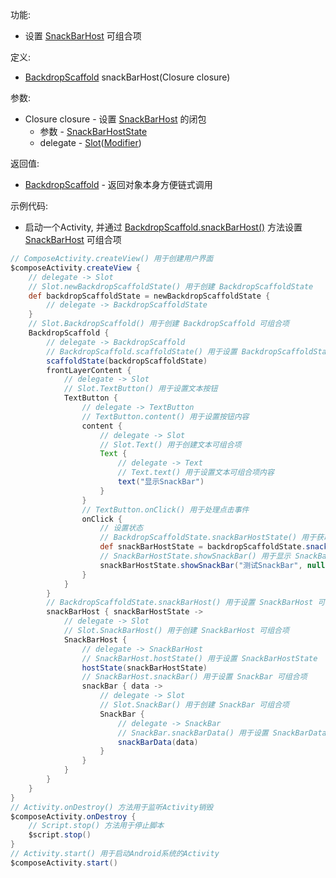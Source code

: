 功能:

+ 设置 [SnackBarHost](/API/UI/Compose/Widget/SnackBarHost/README.md) 可组合项

定义:

+ [BackdropScaffold](/API/UI/Compose/Widget/BackdropScaffold/README.md) snackBarHost(Closure closure)

参数:

+ Closure closure - 设置 [SnackBarHost](/API/UI/Compose/Widget/SnackBarHost/README.md) 的闭包
    + 参数 - [SnackBarHostState](/API/UI/Compose/State/SnackBarHostState/README.md)
    + delegate -
      [Slot](/API/UI/Compose/Slot/Slot/README.md)([Modifier](/API/UI/Compose/Modifier/Modifier/README.md))

返回值:

+ [BackdropScaffold](/API/UI/Compose/Widget/BackdropScaffold/README.md) - 返回对象本身方便链式调用

示例代码:

+ 启动一个Activity,
  并通过 [BackdropScaffold.snackBarHost()](/API/UI/Compose/Widget/BackdropScaffold/README.md?id=snackBarHost)
  方法设置 [SnackBarHost](/API/UI/Compose/Widget/SnackBarHost/README.md) 可组合项

```groovy
// ComposeActivity.createView() 用于创建用户界面
$composeActivity.createView {
    // delegate -> Slot
    // Slot.newBackdropScaffoldState() 用于创建 BackdropScaffoldState
    def backdropScaffoldState = newBackdropScaffoldState {
        // delegate -> BackdropScaffoldState
    }
    // Slot.BackdropScaffold() 用于创建 BackdropScaffold 可组合项
    BackdropScaffold {
        // delegate -> BackdropScaffold
        // BackdropScaffold.scaffoldState() 用于设置 BackdropScaffoldState
        scaffoldState(backdropScaffoldState)
        frontLayerContent {
            // delegate -> Slot
            // Slot.TextButton() 用于设置文本按钮
            TextButton {
                // delegate -> TextButton
                // TextButton.content() 用于设置按钮内容
                content {
                    // delegate -> Slot
                    // Slot.Text() 用于创建文本可组合项
                    Text {
                        // delegate -> Text
                        // Text.text() 用于设置文本可组合项内容
                        text("显示SnackBar")
                    }
                }
                // TextButton.onClick() 用于处理点击事件
                onClick {
                    // 设置状态
                    // BackdropScaffoldState.snackBarHostState() 用于获取 SnackBarHostState
                    def snackBarHostState = backdropScaffoldState.snackBarHostState()
                    // SnackBarHostState.showSnackBar() 用于显示 SnackBar
                    snackBarHostState.showSnackBar("测试SnackBar", null, "Short")
                }
            }
        }
        // BackdropScaffoldState.snackBarHost() 用于设置 SnackBarHost 可组合项
        snackBarHost { snackBarHostState ->
            // delegate -> Slot
            // Slot.SnackBarHost() 用于创建 SnackBarHost 可组合项
            SnackBarHost {
                // delegate -> SnackBarHost
                // SnackBarHost.hostState() 用于设置 SnackBarHostState
                hostState(snackBarHostState)
                // SnackBarHost.snackBar() 用于设置 SnackBar 可组合项
                snackBar { data ->
                    // delegate -> Slot
                    // Slot.SnackBar() 用于创建 SnackBar 可组合项
                    SnackBar {
                        // delegate -> SnackBar
                        // SnackBar.snackBarData() 用于设置 SnackBarData
                        snackBarData(data)
                    }
                }
            }
        }
    }
}
// Activity.onDestroy() 方法用于监听Activity销毁
$composeActivity.onDestroy {
    // Script.stop() 方法用于停止脚本
    $script.stop()
}
// Activity.start() 用于启动Android系统的Activity
$composeActivity.start()
```